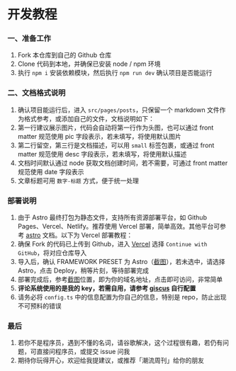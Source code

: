 # 开发教程

### 一、准备工作

1. Fork 本仓库到自己的 Github 仓库
2. Clone 代码到本地，并确保已安装 node / npm 环境
3. 执行 `npm i` 安装依赖模块，然后执行 `npm run dev` 确认项目是否能运行

### 二、文档格式说明

1. 确认项目能运行后，进入 `src/pages/posts`，只保留一个 markdown 文件作为格式参考，或添加自己的文件，文档说明如下：
2. 第一行建议展示图片，代码会自动将第一行作为头图，也可以通过 front matter 规范使用 pic 字段表示，若未填写，将使用默认图片
3. 第二行留空，第三行是文档描述，可以用 `small` 标签包裹，或通过 front matter 规范使用 desc 字段表示，若未填写，将使用默认描述
4. 文档时间默认通过 node 获取文档创建时间，若不需要，可通过 front matter 规范使用 date 字段表示
5. 文章标题可用 `数字-标题` 方式，便于统一处理

### 部署说明

1. 由于 Astro 最终打包为静态文件，支持所有资源部署平台，如 Github Pages、Vercel、Netlify。推荐使用 Vercel 部署，简单高效。其他平台可参考 [astro](https://docs.astro.build/en/guides/deploy/) 文档。以下为 Vercel 部署教程：
2. 确保 Fork 的代码已上传到 Github，进入 [Vercel](https://vercel.com/new) 选择 `Continue with GitHub`，将对应仓库导入
3. 导入后，确认 FRAMEWORK PRESET 为 Astro（[截图](https://gw.alipayobjects.com/zos/k/ic/0BffKE.png)），若未选中，请选择 Astro，点击 Deploy，稍等片刻，等待部署完成
4. 部署完成后，参考[截图](https://gw.alipayobjects.com/zos/k/e3/QLS7dG.png)位置，即为你的域名地址，点击即可访问，非常简单
5. **评论系统使用的是我的 key，若需自用，请参考 [giscus](https://giscus.app/zh-CN) 自行配置**
6. 请务必将 `config.ts` 中的信息配置为你自己的信息，特别是 repo，防止出现不可预料的错误

### 最后

1. 若你不是程序员，遇到不懂的名词，请谷歌解决，这个过程很有趣，若仍有问题，可直接问程序员，或提交 issue 问我
2. 期待你玩得开心，欢迎给我提建议，或推荐「潮流周刊」给你的朋友

